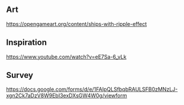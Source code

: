## Art
https://opengameart.org/content/ships-with-ripple-effect

## Inspiration
https://www.youtube.com/watch?v=eE7Sa-6_vLk

## Survey
https://docs.google.com/forms/d/e/1FAIpQLSfbqbRAULSFB0zMNzLJ-xgn2Ck7aDzV8W9EbI3exDXsGW4W0g/viewform